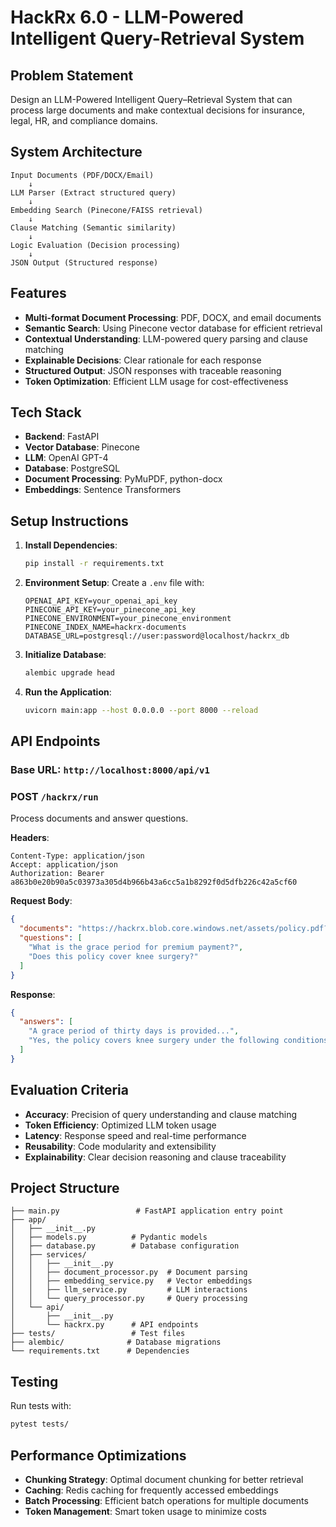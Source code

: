 # HackRx 6.0 - LLM-Powered Intelligent Query-Retrieval System

## Problem Statement

Design an LLM-Powered Intelligent Query–Retrieval System that can process large documents and make contextual decisions for insurance, legal, HR, and compliance domains.

## System Architecture

```
Input Documents (PDF/DOCX/Email)
    ↓
LLM Parser (Extract structured query)
    ↓
Embedding Search (Pinecone/FAISS retrieval)
    ↓
Clause Matching (Semantic similarity)
    ↓
Logic Evaluation (Decision processing)
    ↓
JSON Output (Structured response)
```

## Features

- **Multi-format Document Processing**: PDF, DOCX, and email documents
- **Semantic Search**: Using Pinecone vector database for efficient retrieval
- **Contextual Understanding**: LLM-powered query parsing and clause matching
- **Explainable Decisions**: Clear rationale for each response
- **Structured Output**: JSON responses with traceable reasoning
- **Token Optimization**: Efficient LLM usage for cost-effectiveness

## Tech Stack

- **Backend**: FastAPI
- **Vector Database**: Pinecone
- **LLM**: OpenAI GPT-4
- **Database**: PostgreSQL
- **Document Processing**: PyMuPDF, python-docx
- **Embeddings**: Sentence Transformers

## Setup Instructions

1. **Install Dependencies**:

   ```bash
   pip install -r requirements.txt
   ```

2. **Environment Setup**:
   Create a `.env` file with:

   ```
   OPENAI_API_KEY=your_openai_api_key
   PINECONE_API_KEY=your_pinecone_api_key
   PINECONE_ENVIRONMENT=your_pinecone_environment
   PINECONE_INDEX_NAME=hackrx-documents
   DATABASE_URL=postgresql://user:password@localhost/hackrx_db
   ```

3. **Initialize Database**:

   ```bash
   alembic upgrade head
   ```

4. **Run the Application**:
   ```bash
   uvicorn main:app --host 0.0.0.0 --port 8000 --reload
   ```

## API Endpoints

### Base URL: `http://localhost:8000/api/v1`

### POST `/hackrx/run`

Process documents and answer questions.

**Headers**:

```
Content-Type: application/json
Accept: application/json
Authorization: Bearer a863b0e20b90a5c03973a305d4b966b43a6cc5a1b8292f0d5dfb226c42a5cf60
```

**Request Body**:

```json
{
  "documents": "https://hackrx.blob.core.windows.net/assets/policy.pdf?sv=...",
  "questions": [
    "What is the grace period for premium payment?",
    "Does this policy cover knee surgery?"
  ]
}
```

**Response**:

```json
{
  "answers": [
    "A grace period of thirty days is provided...",
    "Yes, the policy covers knee surgery under the following conditions..."
  ]
}
```

## Evaluation Criteria

- **Accuracy**: Precision of query understanding and clause matching
- **Token Efficiency**: Optimized LLM token usage
- **Latency**: Response speed and real-time performance
- **Reusability**: Code modularity and extensibility
- **Explainability**: Clear decision reasoning and clause traceability

## Project Structure

```
├── main.py                 # FastAPI application entry point
├── app/
│   ├── __init__.py
│   ├── models.py          # Pydantic models
│   ├── database.py        # Database configuration
│   ├── services/
│   │   ├── __init__.py
│   │   ├── document_processor.py  # Document parsing
│   │   ├── embedding_service.py   # Vector embeddings
│   │   ├── llm_service.py         # LLM interactions
│   │   └── query_processor.py     # Query processing
│   └── api/
│       ├── __init__.py
│       └── hackrx.py      # API endpoints
├── tests/                 # Test files
├── alembic/              # Database migrations
└── requirements.txt      # Dependencies
```

## Testing

Run tests with:

```bash
pytest tests/
```

## Performance Optimizations

- **Chunking Strategy**: Optimal document chunking for better retrieval
- **Caching**: Redis caching for frequently accessed embeddings
- **Batch Processing**: Efficient batch operations for multiple documents
- **Token Management**: Smart token usage to minimize costs

